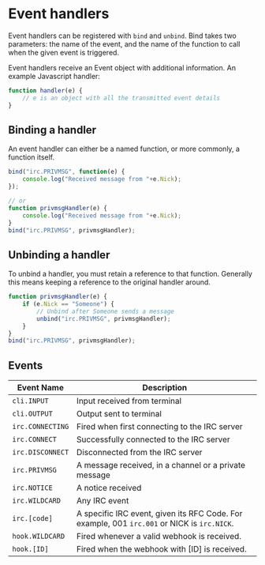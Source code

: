 Event handlers
==============

Event handlers can be registered with `bind` and `unbind`. Bind takes two parameters: the name of the
event, and the name of the function to call when the given event is triggered. 

Event handlers receive an Event object with additional information. An example Javascript handler:

```js
function handler(e) {
    // e is an object with all the transmitted event details
}
```

## Binding a handler

An event handler can either be a named function, or more commonly, a function itself.

```js
bind("irc.PRIVMSG", function(e) {
    console.log("Received message from "+e.Nick);
});

// or
function privmsgHandler(e) {
    console.log("Received message from "+e.Nick);
}
bind("irc.PRIVMSG", privmsgHandler);
```

## Unbinding a handler

To unbind a handler, you must retain a reference to that function. Generally this means keeping
a reference to the original handler around.

```js
function privmsgHandler(e) {
    if (e.Nick == "Someone") {
        // Unbind after Someone sends a message
        unbind("irc.PRIVMSG", privmsgHandler);
    }
}
bind("irc.PRIVMSG", privmsgHandler);
```

Events
------

| Event Name | Description |
| ---------- | ----------- |
| `cli.INPUT` | Input received from terminal |
| `cli.OUTPUT` | Output sent to terminal |
| `irc.CONNECTING` | Fired when first connecting to the IRC server |
| `irc.CONNECT` | Successfully connected to the IRC server |
| `irc.DISCONNECT` | Disconnected from the IRC server |
| `irc.PRIVMSG` | A message received, in a channel or a private message |
| `irc.NOTICE` | A notice received |
| `irc.WILDCARD` | Any IRC event |
| `irc.[code]` | A specific IRC event, given its RFC Code. For example, 001 `irc.001` or NICK is `irc.NICK`. |
| `hook.WILDCARD` | Fired whenever a valid webhook is received. |
| `hook.[ID]` | Fired when the webhook with [ID] is received. |


